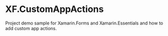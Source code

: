 # XF.CustomAppActions

Project demo sample for Xamarin.Forms and Xamarin.Essentials and how to add custom app actions.
